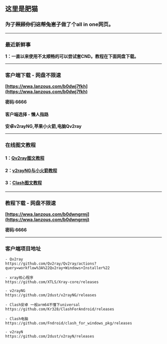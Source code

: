 ## 这里是肥猫

### ~~为了照顾你们这帮兔崽子~~做了个all in one网页。

---

### 最近新鲜事

**1：一直以来使用不太顺畅的可以尝试套CND。教程在下面网盘下载。**

---

### 客户端下载 - 网盘不限速

**[https://wwa.lanzous.com/b0dwj7fkh](https://wwa.lanzous.com/b0dwj7fkh)**

**密码:6666**

#### 客户端选择 - 懒人指路

**安卓v2rayNG,苹果小火箭,电脑Qv2ray**

---

### 在线图文教程

#### **1：[Qv2ray图文教程](https://catcatroll.fun/Qv2ray图文教程)**

#### **2：[v2rayNG与小火箭教程](https://catcatroll.fun/v2rayNG与小火箭教程)**

#### **3：[Clash图文教程](https://catcatroll.fun/Clash图文教程)**

---

### 教程下载 - 网盘不限速

**[https://wwa.lanzous.com/b0dwngrmj](https://wwa.lanzous.com/b0dwngrmj)**

**密码:6666**

---

### 客户端项目地址
```
- Qv2ray
https://github.com/Qv2ray/Qv2ray/actions?query=workflow%3A%22Qv2ray+Windows+Installer%22

- xray核心程序
https://github.com/XTLS/Xray-core/releases

- v2rayNG
https://github.com/2dust/v2rayNG/releases

- Clash安卓 一般arm64不懂下universal
https://github.com/Kr328/ClashForAndroid/releases

- Clash电脑
https://github.com/Fndroid/clash_for_windows_pkg/releases

- v2rayN
https://github.com/2dust/v2rayN/releases
```
